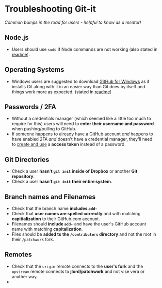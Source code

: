 # Troubleshooting Git-it
_Common bumps in the road for users - helpful to know as a mentor!_


## Node.js

- Users should use `sudo` if Node commands are not working (also stated in [readme](https://github.com/jlord/git-it#install-git-it)).

## Operating Systems

- Windows users are suggested to download [GitHub for Windows](http:windows.github.com) as it installs Git along with it in an easier way than Git does by itself and things work more as expected. (stated in [readme](https://github.com/jlord/git-it#what-youll-need-to-run-this))

## Passwords / 2FA

- Without a credentials manager (which seemed like a little too much to require for this) users will need to **enter their username and password** when pushing/pulling to GitHub.
- If someone happens to already have a GitHub account _and_ happens to have enabled 2FA _and_ doesn't have a credential manager, they'll need to [create and use](https://help.github.com/articles/creating-an-access-token-for-command-line-use) a **access token** instead of a password.

## Git Directories

- Check a user **hasn't `git init` inside of Dropbox** or another **Git repository**.
- Check a user **hasn't `git init` their entire system**.

## Branch names and Filenames

- Check that the branch name **includes `add-`**
- Check that **user names are spelled correctly** and with matching **capitialization** to their GitHub.com account.
- Filenames should **include `add-`** and have the user's GitHub account name with matching **capitalization**.
- Files should be **added to the `/contributors` directory** and not the root in their `/patchwork` fork.


## Remotes

- Check that the `origin` remote connects to the **user's fork** and the `upstream` remote connects to **jlord/patchwork** and not vise vera or another way.
-
